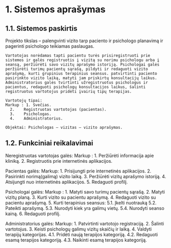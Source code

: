 # 1.	Sistemos aprašymas

  ## 1.1.	Sistemos paskirtis

Projekto tikslas – palengvinti vizito tarp paciento ir psichologo planavimą ir pagerinti psichologo teikiamas paslaugas.

    Vartotojas norėdamas tapti pacientu turės prisiregistruoti prie sistemos ir galės registruotis į vizitą su norimu psichologu arba į seansą, peržiūrėti savo vizitų aprašymo istoriją. Psichologai galės peržiūrėti turimų pacientų sąrašą, pildyti ir redaguoti vizito aprašymą, kurti grupinius terapinius seansus. patvirtinti paciento pasirinkto vizito laiką, matyti jam priskirtų konsultacijų laikus. Administratorius galės tvirtinti užregistruotus psichologus ir pacientus, redaguoti psichologų konsultacijos laikus, šalinti registruotus vartotojus pridėti įvairių tipų terapijas.

    Vartotojų tipai:
    Markup : 1.	Svečias.
      2.	Registruotas vartotojas (pacientas).
      3.	Psichologas.
      4.	Administratorius.

    Objektai: Psichologas – vizitas – vizito aprašymas.

  ## 1.2.	Funkciniai reikalavimai

  Neregistruotas vartotojas galės:
    Markup : 1.	Peržiūrėti informacija apie kliniką.
             2.	Registruotis prie internetinės aplikacijos.
  
  Pacientas galės:
    Markup: 1.	Prisijungti prie internetinės aplikacijos.
            2.	Pasirinkti norimą(galimą) vizito laiką.
            3.	Peržiūrėti vizitų aprašymo istoriją.
            4.	Atsijungti nuo internetinės aplikacijos.
            5.	Redaguoti profilį.
          
  Psichologai galės:
    Markup : 1.	Matyti savo turimų pacientų sąrašą.
             2.	Matyti vizitų planą.
             3.	Kurti vizito su pacientu aprašymą.
             4.	Redaguoti vizito su pacientu aprašymą.
             5.	Kurti terapinius seansus:
               5.1.	Įkelti nuotrauką
               5.2.	Pateikti aprašymą.
               5.3.	Nurodyti kiek yra galimų vietų.
               5.4.	Nurodyti seanso kainą.
             6.	Redaguoti profilį.
  
  Administratorius galės:
    Markup: 1.	Patvirtinti vartotojo registraciją.
            2.	Šalinti vartotojus.
            3.	Keisti psichologų galimų vizitų skaičių ir laiką.
            4.	Valdyti terapijų kategorijas.
              4.1.	Pridėti naują terapijos kategoriją.
              4.2.	Redaguoti esamą terapijos kategoriją.
              4.3.	Naikinti esamą terapijos kategoriją.
